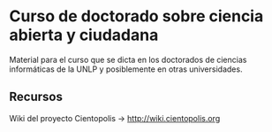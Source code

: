 # Curso de doctorado sobre ciencia abierta y ciudadana
Material para el curso que se dicta en los doctorados de ciencias informáticas de la UNLP y posiblemente en otras universidades.

## Recursos
Wiki del proyecto Cientopolis -> http://wiki.cientopolis.org



